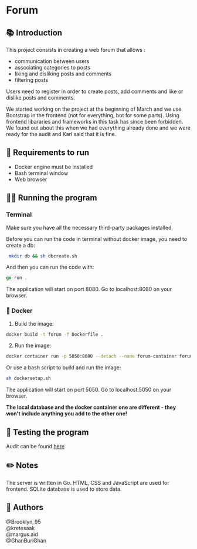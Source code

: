 # Forum

## 📚 Introduction
This project consists in creating a web forum that allows :

- communication between users
- associating categories to posts
- liking and disliking posts and comments
- filtering posts

Users need to register in order to create posts, add comments and like or dislike posts and comments.

We started working on the project at the beginning of March and we use Bootstrap in the frontend (not for everything, but for some parts). Using frontend libararies and frameworks in this task has since been forbidden. We found out about this when we had everything already done and we were ready for the audit and Karl said that it is fine.

## 👟 Requirements to run

- Docker engine must be installed
- Bash terminal window
- Web browser

## 🏃‍♂️ Running the program

### Terminal
Make sure you have all the necessary third-party packages installed.

Before you can run the code in terminal without docker image, you need to create a db:
```bash
 mkdir db && sh dbcreate.sh
```
And then you can run the code with:
```go
go run .
```
The application will start on port 8080. Go to localhost:8080 on your browser.

### 🐋 Docker

1. Build the image:

```bash
docker build -t forum -f Dockerfile .
```

2. Run the image:

```bash
docker container run -p 5050:8080 --detach --name forum-container forum
```

Or use a bash script to build and run the image:

```bash
sh dockersetup.sh
```

The application will start on port 5050. Go to localhost:5050 on your browser.

**The local database and the docker container one are different - they won't include anything you add to the other one!**

## 🧪 Testing the program
Audit can be found [here](https://github.com/01-edu/public/tree/master/subjects/forum/audit)

## ✏️ Notes
The server is written in Go. HTML, CSS and JavaScript are used for frontend. SQLite database is used to store data.

## 🤴 Authors
@Brooklyn_95 \
@kretesaak \
@margus.aid \
@GhanBuriGhan
